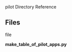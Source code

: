 <!-- --- title: Dir 9094439D60Be42992782D6D361Afa9Cc -->pilot Directory Reference

Files
-----

file

**make\_table\_of\_pilot\_apps.py**
